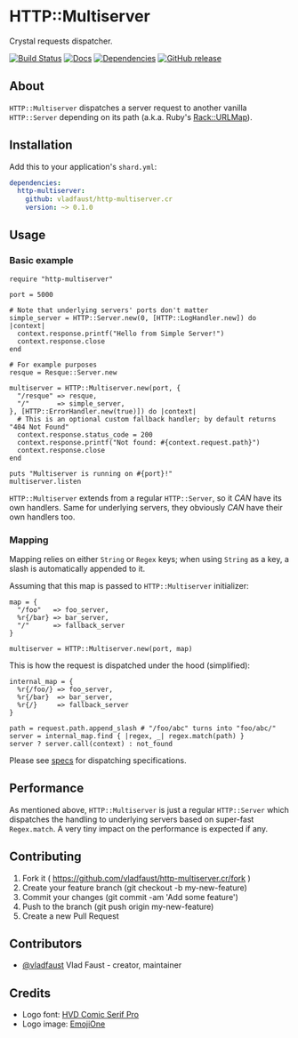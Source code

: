 # HTTP::Multiserver

Crystal requests dispatcher.

[![Build Status](https://travis-ci.org/vladfaust/http-multiserver.cr.svg?branch=master)](https://travis-ci.org/vladfaust/http-multiserver.cr) [![Docs](https://img.shields.io/badge/docs-available-brightgreen.svg)](https://vladfaust.com/http-multiserver.cr) [![Dependencies](https://shards.rocks/badge/github/vladfaust/http-multiserver.cr/status.svg)](https://shards.rocks/github/vladfaust/http-multiserver.cr) [![GitHub release](https://img.shields.io/github/release/vladfaust/http-multiserver.cr.svg)](https://github.com/vladfaust/http-multiserver.cr/releases)

## About

`HTTP::Multiserver` dispatches a server request to another vanilla `HTTP::Server` depending on its path (a.k.a. Ruby's [Rack::URLMap](http://www.rubydoc.info/gems/rack/Rack/URLMap)).

## Installation

Add this to your application's `shard.yml`:

```yaml
dependencies:
  http-multiserver:
    github: vladfaust/http-multiserver.cr
    version: ~> 0.1.0
```

## Usage

### Basic example

```crystal
require "http-multiserver"

port = 5000

# Note that underlying servers' ports don't matter
simple_server = HTTP::Server.new(0, [HTTP::LogHandler.new]) do |context|
  context.response.printf("Hello from Simple Server!")
  context.response.close
end

# For example purposes
resque = Resque::Server.new

multiserver = HTTP::Multiserver.new(port, {
  "/resque" => resque,
  "/"       => simple_server,
}, [HTTP::ErrorHandler.new(true)]) do |context|
  # This is an optional custom fallback handler; by default returns "404 Not Found"
  context.response.status_code = 200
  context.response.printf("Not found: #{context.request.path}")
  context.response.close
end

puts "Multiserver is running on #{port}!"
multiserver.listen
```

`HTTP::Multiserver` extends from a regular `HTTP::Server`, so it *CAN* have its own handlers. Same for underlying servers, they obviously *CAN* have their own handlers too.

### Mapping

Mapping relies on either `String` or `Regex` keys; when using `String` as a key, a slash is automatically appended to it.

Assuming that this map is passed to `HTTP::Multiserver` initializer:

```crystal
map = {
  "/foo"   => foo_server,
  %r{/bar} => bar_server,
  "/"      => fallback_server
}

multiserver = HTTP::Multiserver.new(port, map)
```

This is how the request is dispatched under the hood (simplified):

```crystal
internal_map = {
  %r{/foo/} => foo_server,
  %r{/bar}  => bar_server,
  %r{/}     => fallback_server
}

path = request.path.append_slash # "/foo/abc" turns into "foo/abc/"
server = internal_map.find { |regex, _| regex.match(path) }
server ? server.call(context) : not_found
```

Please see [specs](https://github.com/vladfaust/http-multiserver.cr/blob/master/spec/http-multiserver_spec.cr) for dispatching specifications.

## Performance

As mentioned above, `HTTP::Multiserver` is just a regular `HTTP::Server` which dispatches the handling to underlying servers based on super-fast `Regex.match`. A very tiny impact on the performance is expected if any.

## Contributing

1. Fork it ( https://github.com/vladfaust/http-multiserver.cr/fork )
2. Create your feature branch (git checkout -b my-new-feature)
3. Commit your changes (git commit -am 'Add some feature')
4. Push to the branch (git push origin my-new-feature)
5. Create a new Pull Request

## Contributors

- [@vladfaust](https://github.com/vladfaust) Vlad Faust - creator, maintainer

## Credits

- Logo font: [HVD Comic Serif Pro](https://www.fontsquirrel.com/fonts/hvd-comic-serif-pro)
- Logo image: [EmojiOne](https://www.emojione.com/)
